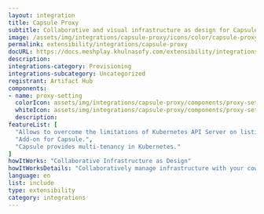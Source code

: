 ```yaml
---
layout: integration
title: Capsule Proxy
subtitle: Collaborative and visual infrastructure as design for Capsule Proxy
image: /assets/img/integrations/capsule-proxy/icons/color/capsule-proxy-color.svg
permalink: extensibility/integrations/capsule-proxy
docURL: https://docs.meshplay.khulnasofy.com/extensibility/integrations/capsule-proxy
description: 
integrations-category: Provisioning
integrations-subcategory: Uncategorized
registrant: Artifact Hub
components: 
- name: proxy-setting
  colorIcon: assets/img/integrations/capsule-proxy/components/proxy-setting/icons/color/proxy-setting-color.svg
  whiteIcon: assets/img/integrations/capsule-proxy/components/proxy-setting/icons/white/proxy-setting-white.svg
  description: 
featureList: [
  "Allows to overcome the limitations of Kubernetes API Server on listing owned cluster-scoped resources.",
  "Add-on for Capsule.",
  "Capsule provides multi-tenancy in Kubernetes."
]
howItWorks: "Collaborative Infrastructure as Design"
howItWorksDetails: "Collaboratively manage infrastructure with your coworkers synchronously sharing the same designs."
language: en
list: include
type: extensibility
category: integrations
---
```

